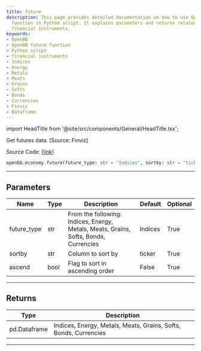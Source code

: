 ```yaml
---
title: future
description: This page provides detailed documentation on how to use OpenBB's 'future'
  function in Python script. It explains parameters and returns related to different
  financial instruments.
keywords:
- OpenBB
- OpenBB future function
- Python script
- financial instruments
- Indices
- Energy
- Metals
- Meats
- Grains
- Softs
- Bonds
- Currencies
- Finviz
- Dataframe
---
```


import HeadTitle from '@site/src/components/General/HeadTitle.tsx';

<HeadTitle title="economy.future - Reference | OpenBB SDK Docs" />

Get futures data. [Source: Finviz]

Source Code: [[link](https://github.com/OpenBB-finance/OpenBBTerminal/tree/main/openbb_terminal/economy/finviz_model.py#L187)]

```python
openbb.economy.future(future_type: str = "Indices", sortby: str = "ticker", ascend: bool = False)
```

---

## Parameters

| Name | Type | Description | Default | Optional |
| ---- | ---- | ----------- | ------- | -------- |
| future_type | str | From the following: Indices, Energy, Metals, Meats, Grains, Softs, Bonds, Currencies | Indices | True |
| sortby | str | Column to sort by | ticker | True |
| ascend | bool | Flag to sort in ascending order | False | True |


---

## Returns

| Type | Description |
| ---- | ----------- |
| pd.Dataframe | Indices, Energy, Metals, Meats, Grains, Softs, Bonds, Currencies |
---

